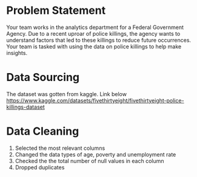 # Problem Statement
Your team works in the analytics department for a Federal Government Agency. Due to a recent uproar of police killings, the agency wants to understand factors that led to these killings to reduce future occurrences. Your team is tasked with using the data on police killings to help make insights.

# Data Sourcing
The dataset was gotten from kaggle. Link below</br>
https://www.kaggle.com/datasets/fivethirtyeight/fivethirtyeight-police-killings-dataset

# Data Cleaning
1. Selected the most relevant columns
2. Changed the data types of age, poverty and unemployment rate
3. Checked the the total number of null values in each column
4. Dropped duplicates
